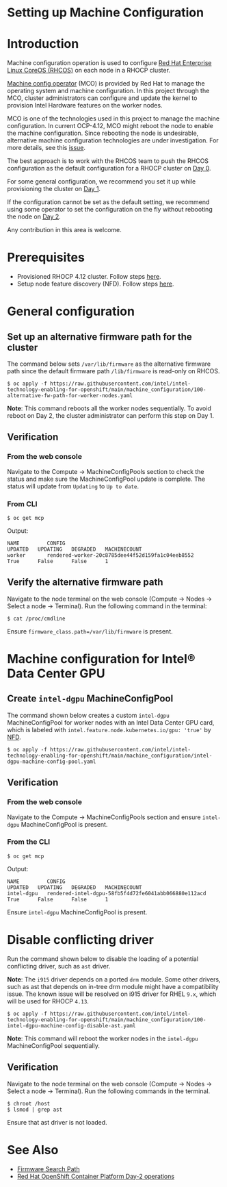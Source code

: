 # Setting up Machine Configuration

# Introduction
Machine configuration operation is used to configure [Red Hat Enterprise Linux CoreOS (RHCOS)](https://docs.openshift.com/container-platform/4.12/architecture/architecture-rhcos.html) on each node in a RHOCP cluster.

[Machine config operator](https://github.com/openshift/machine-config-operator) (MCO) is provided by Red Hat to manage the operating system and machine configuration. In this project through the MCO, cluster administrators can configure and update the kernel to provision Intel Hardware features on the worker nodes.

MCO is one of the technologies used in this project to manage the machine configuration. In current OCP-4.12, MCO might reboot the node to enable the machine configuration. Since rebooting the node is undesirable, alternative machine configuration technologies are under investigation. For more details, see this [issue](https://github.com/intel/intel-technology-enabling-for-openshift/issues/34).  

The best approach is to work with the RHCOS team to push the RHCOS configuration as the default configuration for a RHOCP cluster on [Day 0](https://www.ibm.com/cloud/architecture/content/course/red-hat-openshift-container-platform-day-2-ops/). 

For some general configuration, we recommend you set it up while provisioning the cluster on [Day 1](https://www.ibm.com/cloud/architecture/content/course/red-hat-openshift-container-platform-day-2-ops/).

If the configuration cannot be set as the default setting, we recommend using some operator to set the configuration on the fly without rebooting the node on [Day 2](https://www.ibm.com/cloud/architecture/content/course/red-hat-openshift-container-platform-day-2-ops/).

Any contribution in this area is welcome. 

# Prerequisites 
- Provisioned RHOCP 4.12 cluster. Follow steps [here](/README.md#provisioning-rhocp-cluster).
- Setup node feature discovery (NFD). Follow steps [here](/nfd/README.md).

# General configuration 

## Set up an alternative firmware path for the cluster 
The command below sets `/var/lib/firmware` as the alternative firmware path since the default firmware path `/lib/firmware` is read-only on RHCOS.
``` 
$ oc apply -f https://raw.githubusercontent.com/intel/intel-technology-enabling-for-openshift/main/machine_configuration/100-alternative-fw-path-for-worker-nodes.yaml
```
**Note**: This command reboots all the worker nodes sequentially. To avoid reboot on Day 2, the cluster administrator can perform this step on Day 1.

## Verification
### From the web console
Navigate to the Compute -> MachineConfigPools section to check the status and make sure the MachineConfigPool update is complete. The status will update from `Updating` to `Up to date`.

### From CLI 
```
$ oc get mcp
```
Output:
```
NAME         CONFIG                                                 UPDATED   UPDATING   DEGRADED   MACHINECOUNT   
worker       rendered-worker-20c8785dee44f52d159fa1c04eeb8552       True      False      False      1              
```

## Verify the alternative firmware path
Navigate to the node terminal on the web console (Compute -> Nodes -> Select a node -> Terminal). Run the following command in the terminal:
```
$ cat /proc/cmdline 
```
Ensure `firmware_class.path=/var/lib/firmware` is present.

# Machine configuration for Intel® Data Center GPU
## Create `intel-dgpu` MachineConfigPool
The command shown below creates a custom `intel-dgpu` MachineConfigPool for worker nodes with an Intel Data Center GPU card, which is labeled with `intel.feature.node.kubernetes.io/gpu: 'true'` by [NFD](/nfd/README.md). 
```
$ oc apply -f https://raw.githubusercontent.com/intel/intel-technology-enabling-for-openshift/main/machine_configuration/intel-dgpu-machine-config-pool.yaml
```

## Verification
### From the web console
Navigate to the Compute -> MachineConfigPools section and ensure `intel-dgpu` MachineConfigPool is present.
### From the CLI 
```
$ oc get mcp
```
Output: 
```
NAME         CONFIG                                                 UPDATED   UPDATING   DEGRADED   MACHINECOUNT   
intel-dgpu   rendered-intel-dgpu-58fb5f4d72fe6041abb066880e112acd   True      False      False      1             
```
Ensure `intel-dgpu` MachineConfigPool is present.

# Disable conflicting driver
Run the command shown below to disable the loading of a potential conflicting driver, such as `ast` driver.

**Note**: The `i915` driver depends on a ported `drm` module. Some other drivers, such as ast that depends on in-tree drm module might have a compatibility issue. The known issue will be resolved on i915 driver for RHEL `9.x`, which will be used for RHOCP `4.13`. 
```
$ oc apply -f https://raw.githubusercontent.com/intel/intel-technology-enabling-for-openshift/main/machine_configuration/100-intel-dgpu-machine-config-disable-ast.yaml
```
**Note**: This command will reboot the worker nodes in the `intel-dgpu` MachineConfigPool sequentially.

## Verification
Navigate to the node terminal on the web console (Compute -> Nodes -> Select a node -> Terminal). Run the following commands in the terminal.
```
$ chroot /host
$ lsmod | grep ast
```
Ensure that ast driver is not loaded.

# See Also
- [Firmware Search Path](https://docs.kernel.org/driver-api/firmware/fw_search_path.html)
- [Red Hat OpenShift Container Platform Day-2 operations](https://www.ibm.com/cloud/architecture/content/course/red-hat-openshift-container-platform-day-2-ops/)